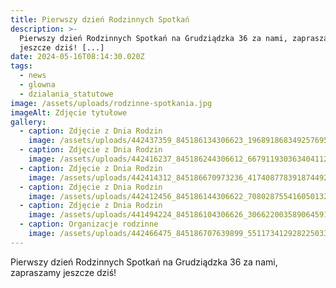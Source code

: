 ```yaml
---
title: Pierwszy dzień Rodzinnych Spotkań
description: >-
  Pierwszy dzień Rodzinnych Spotkań na Grudziądzka 36 za nami, zapraszamy
  jeszcze dziś! [...]
date: 2024-05-16T08:14:30.020Z
tags:
  - news
  - glowna
  - dzialania_statutowe
image: /assets/uploads/rodzinne-spotkania.jpg
imageAlt: Zdjęcie tytułowe
gallery:
  - caption: Zdjęcie z Dnia Rodzin
    image: /assets/uploads/442437359_845186134306623_1968918683492576955_n.jpg
  - caption: Zdjęcie z Dnia Rodzin
    image: /assets/uploads/442416237_845186244306612_6679119303634041123_n.jpg
  - caption: Zdjęcie z Dnia Rodzin
    image: /assets/uploads/442414312_845186670973236_4174087783918744923_n.jpg
  - caption: Zdjęcie z Dnia Rodzin
    image: /assets/uploads/442412456_845186144306622_7080287554160501326_n.jpg
  - caption: Zdjęcie z Dnia Rodzin
    image: /assets/uploads/441494224_845186104306626_3066220035890645914_n.jpg
  - caption: Organizacje rodzinne
    image: /assets/uploads/442466475_845186707639899_5511734129282250339_n.jpg
---
```

Pierwszy dzień Rodzinnych Spotkań na Grudziądzka 36 za nami, zapraszamy jeszcze dziś!

